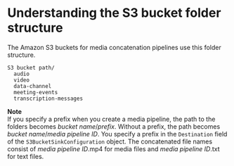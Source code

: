 # Understanding the S3 bucket folder structure<a name="folder-structure2"></a>

The Amazon S3 buckets for media concatenation pipelines use this folder structure\.

```
S3 bucket path/
  audio
  video
  data-channel
  meeting-events
  transcription-messages
```

**Note**  
If you specify a prefix when you create a media pipeline, the path to the folders becomes *bucket name*/*prefix*\. Without a prefix, the path becomes *bucket name*/*media pipeline ID*\. You specify a prefix in the `Destination` field of the `S3BucketSinkConfiguration` object\. The concatenated file names consist of *media pipeline ID*\.mp4 for media files and *media pipeline ID*\.txt for text files\.